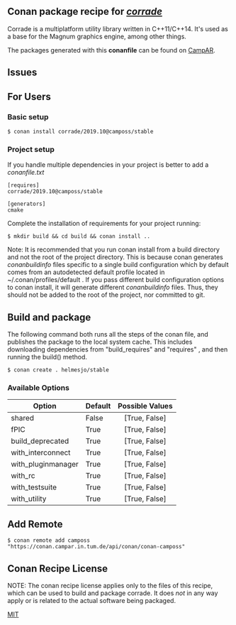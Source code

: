 ## Conan package recipe for [*corrade*](https://magnum.graphics/corrade)

Corrade is a multiplatform utility library written                     in C++11/C++14. It's used as a base for the Magnum                     graphics engine, among other things.

The packages generated with this **conanfile** can be found on [CampAR](https://conan.campar.in.tum.de/artifactory/webapp/#/home).


## Issues


## For Users

### Basic setup

    $ conan install corrade/2019.10@camposs/stable

### Project setup

If you handle multiple dependencies in your project is better to add a *conanfile.txt*

    [requires]
    corrade/2019.10@camposs/stable

    [generators]
    cmake

Complete the installation of requirements for your project running:

    $ mkdir build && cd build && conan install ..

Note: It is recommended that you run conan install from a build directory and not the root of the project directory.  This is because conan generates *conanbuildinfo* files specific to a single build configuration which by default comes from an autodetected default profile located in ~/.conan/profiles/default .  If you pass different build configuration options to conan install, it will generate different *conanbuildinfo* files.  Thus, they should not be added to the root of the project, nor committed to git.


## Build and package

The following command both runs all the steps of the conan file, and publishes the package to the local system cache.  This includes downloading dependencies from "build_requires" and "requires" , and then running the build() method.

    $ conan create . helmesjo/stable


### Available Options
| Option        | Default | Possible Values  |
| ------------- |:----------------- |:------------:|
| shared      | False |  [True, False] |
| fPIC      | True |  [True, False] |
| build_deprecated      | True |  [True, False] |
| with_interconnect      | True |  [True, False] |
| with_pluginmanager      | True |  [True, False] |
| with_rc      | True |  [True, False] |
| with_testsuite      | True |  [True, False] |
| with_utility      | True |  [True, False] |


## Add Remote

    $ conan remote add camposs "https://conan.campar.in.tum.de/api/conan/conan-camposs"


## Conan Recipe License

NOTE: The conan recipe license applies only to the files of this recipe, which can be used to build and package corrade.
It does *not* in any way apply or is related to the actual software being packaged.

[MIT](https://github.com/ulricheck/conan-corrade/blob/stable/2018.10/LICENSE.md)
